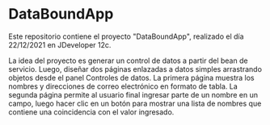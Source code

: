 # DataBoundApp

Este repositorio contiene el proyecto "DataBoundApp", realizado el día 22/12/2021 en JDeveloper 12c.

La idea del proyecto es generar un control de datos a partir del bean de servicio. Luego, diseñar dos
páginas enlazadas a datos simples arrastrando objetos desde el panel Controles de datos. La
primera página muestra los nombres y direcciones de correo electrónico en formato de
tabla. La segunda página permite al usuario final ingresar parte de un nombre en un campo,
luego hacer clic en un botón para mostrar una lista de nombres que contiene una coincidencia
con el valor ingresado.
